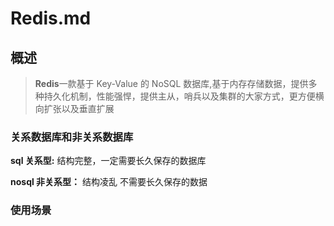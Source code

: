 # Redis.md

## 概述

>**Redis**一款基于 Key-Value 的 NoSQL 数据库,基于内存存储数据，提供多种持久化机制，性能强悍，提供主从，哨兵以及集群的大家方式，更方便横向扩张以及垂直扩展

### 关系数据库和非关系数据库

**sql 关系型:** 结构完整，一定需要长久保存的数据库  

**nosql 非关系型：** 结构凌乱 不需要长久保存的数据

### 使用场景

